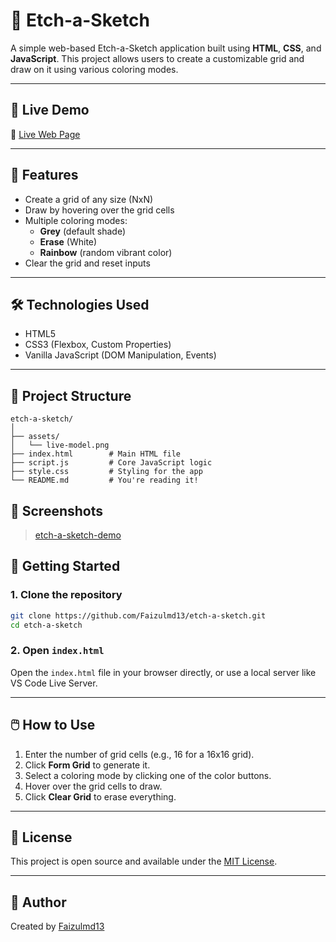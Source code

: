# 🎨 Etch-a-Sketch

A simple web-based Etch-a-Sketch application built using **HTML**, **CSS**, and **JavaScript**. This project allows users to create a customizable grid and draw on it using various coloring modes.

---

## 🚀 Live Demo

🔗 [Live Web Page](https://faizulmd13.github.io/etch-a-sketch/)

---

## 🔧 Features

- Create a grid of any size (NxN)
- Draw by hovering over the grid cells
- Multiple coloring modes:
  - **Grey** (default shade)
  - **Erase** (White)
  - **Rainbow** (random vibrant color)
- Clear the grid and reset inputs

---

## 🛠️ Technologies Used

- HTML5
- CSS3 (Flexbox, Custom Properties)
- Vanilla JavaScript (DOM Manipulation, Events)

---

## 📁 Project Structure

```
etch-a-sketch/
│
├── assets/
│   └── live-model.png
├── index.html        # Main HTML file
├── script.js         # Core JavaScript logic
├── style.css         # Styling for the app
└── README.md         # You're reading it!
```

## 📸 Screenshots

> [etch-a-sketch-demo](./assets/demo.png)

## 🚀 Getting Started

### 1. Clone the repository

```bash
git clone https://github.com/Faizulmd13/etch-a-sketch.git
cd etch-a-sketch
```

### 2. Open `index.html`

Open the `index.html` file in your browser directly, or use a local server like VS Code Live Server.

---

## 🖱️ How to Use

1. Enter the number of grid cells (e.g., 16 for a 16x16 grid).
2. Click **Form Grid** to generate it.
3. Select a coloring mode by clicking one of the color buttons.
4. Hover over the grid cells to draw.
5. Click **Clear Grid** to erase everything.

---

## 📄 License

This project is open source and available under the [MIT License](LICENSE).

---

## 👤 Author

Created by [Faizulmd13](https://github.com/Faizulmd13)
